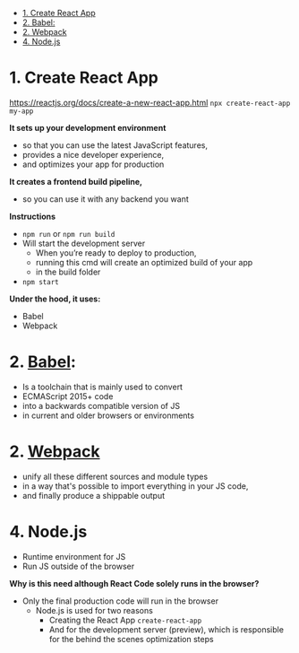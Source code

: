 - [1. Create React App](#1-create-react-app)
- [2. Babel:](#2-babel)
- [2. Webpack](#2-webpack)
- [4. Node.js](#4--nodejs)

# 1. Create React App

https://reactjs.org/docs/create-a-new-react-app.html
`npx create-react-app my-app`

**It sets up your development environment**

- so that you can use the latest JavaScript features,
- provides a nice developer experience,
- and optimizes your app for production

**It creates a frontend build pipeline,**

- so you can use it with any backend you want

**Instructions**

- `npm run` or `npm run build`
- Will start the development server
  - When you’re ready to deploy to production,
  - running this cmd will create an optimized build of your app
  - in the build folder
- `npm start`

**Under the hood, it uses:**

- Babel
- Webpack

# 2. [Babel](https://babeljs.io/docs/en/):

- Is a toolchain that is mainly used to convert
- ECMAScript 2015+ code
- into a backwards compatible version of JS
- in current and older browsers or environments

# 2. [Webpack](webpack.md)

- unify all these different sources and module types
- in a way that's possible to import everything in your JS code,
- and finally produce a shippable output

# 4. Node.js

- Runtime environment for JS
- Run JS outside of the browser

**Why is this need although React Code solely runs in the browser?**

- Only the final production code will run in the browser
  - Node.js is used for two reasons
    - Creating the React App `create-react-app`
    - And for the development server (preview), which is responsible for the behind the scenes optimization steps

